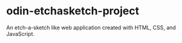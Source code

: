 # odin-etchasketch-project
An etch-a-sketch like web application created with HTML, CSS, and JavaScript.
